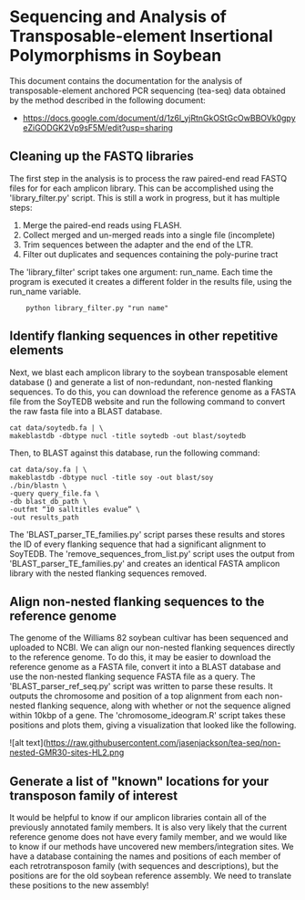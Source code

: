 # Sequencing and Analysis of Transposable-element Insertional Polymorphisms in Soybean
This document contains the documentation for the analysis of transposable-element anchored PCR sequencing (tea-seq) data obtained by the method described in the following document:
* https://docs.google.com/document/d/1z6l_yjRtnGkOStGcOwBBOVk0gpyeZiGODGK2Vp9sF5M/edit?usp=sharing

## Cleaning up the FASTQ libraries
The first step in the analysis is to process the raw paired-end read FASTQ files for  for each amplicon library. This can be accomplished using the 'library_filter.py' script. This is still a work in progress, but it has multiple steps:
1. Merge the paired-end reads using FLASH.
2. Collect merged and un-merged reads into a single file (incomplete)
3. Trim sequences between the adapter and the end of the LTR.
4. Filter out duplicates and sequences containing the poly-purine tract

The 'library_filter' script takes one argument: run_name. Each time the program is executed it creates a different folder in the results file, using the run_name variable.
        
        python library_filter.py "run name"

## Identify flanking sequences in other repetitive elements
Next, we blast each amplicon library to the soybean transposable element database () and generate a list of non-redundant, non-nested flanking sequences. To do this, you can download the reference genome as a FASTA file from the SoyTEDB website and run the following command to convert the raw fasta file into a BLAST database. 

    cat data/soytedb.fa | \
    makeblastdb -dbtype nucl -title soytedb -out blast/soytedb

Then, to BLAST against this database, run the following command:

    cat data/soy.fa | \
    makeblastdb -dbtype nucl -title soy -out blast/soy
    ./bin/blastn \
    -query query_file.fa \
    -db blast_db_path \
    -outfmt “10 salltitles evalue” \
    -out results_path
    
The 'BLAST_parser_TE_families.py' script parses these results and stores the ID of every flanking sequence that had a significant alignment to SoyTEDB. The 'remove_sequences_from_list.py' script uses the output from 'BLAST_parser_TE_families.py' and creates an identical FASTA amplicon library with the nested flanking sequences removed. 

## Align non-nested flanking sequences to the reference genome
The genome of the Williams 82 soybean cultivar has been sequenced and uploaded to NCBI. We can align our non-nested flanking sequences directly to the reference genome. To do this, it may be easier to download the reference genome as a FASTA file, convert it into a BLAST database and use the non-nested flanking sequence FASTA file as a query. The 'BLAST_parser_ref_seq.py' script was written to parse these results. It outputs the chromosome and position of a top alignment from each non-nested flanking sequence, along with whether or not the sequence aligned within 10kbp of a gene. The 'chromosome_ideogram.R' script takes these positions and plots them, giving a visualization that looked like the following.

![alt text](https://raw.githubusercontent.com/jasenjackson/tea-seq/non-nested-GMR30-sites-HL2.png
      
## Generate a list of "known" locations for your transposon family of interest
It would be helpful to know if our amplicon libraries contain all of the previously annotated family members. It is also very likely that the current reference genome does not have every family member, and we would like to know if our methods have uncovered new members/integration sites. We have a database containing the names and positions of each member of each retrotransposon family (with sequences and descriptions), but the positions are for the old soybean reference assembly. We need to translate these positions to the new assembly! 




